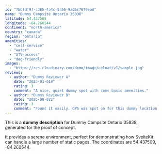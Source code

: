 ```yaml
---
id: "7bbfdf9f-c385-4a4c-9a56-9a05c7679ead"
name: "Dummy Campsite Ontario 35838"
latitude: 54.437509
longitude: -84.260544
continent: "north-america"
country: "canada"
region: "ontario"
amenities:
  - "cell-service"
  - "water"
  - "ATV-access"
  - "dog-friendly"
images:
  - "https://res.cloudinary.com/demo/image/upload/v1/sample.jpg"
reviews:
  - author: "Dummy Reviewer A"
    date: "2025-01-019"
    rating: 3
    comment: "A nice, quiet dummy spot with some basic amenities."
  - author: "Dummy Reviewer B"
    date: "2025-08-022"
    rating: 3
    comment: "Found it easily. GPS was spot on for this dummy location."
---
```


This is a **dummy description** for Dummy Campsite Ontario 35838, generated for the proof of concept.

It provides a serene environment, perfect for demonstrating how SvelteKit can handle a large number of static pages. The coordinates are 54.437509, -84.260544.
